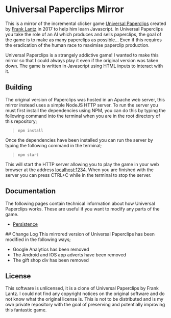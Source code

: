 # Universal Paperclips Mirror
This is a mirror of the incremental clicker game [Universal Paperclips](http://www.decisionproblem.com/paperclips/) created by [Frank Lantz](https://en.wikipedia.org/wiki/Frank_Lantz) in 2017 to help him learn Javascript. In Universal Paperclips you take the role of an AI which produces and sells paperclips, the goal of the game is to make as many paperclips as possible... Even if this requires the eradication of the human race to maximise paperclip production.

Universal Paperclips is a strangely addictive game! I wanted to make this mirror so that I could always play it even if the original version was taken down. The game is written in Javascript using HTML inputs to interact with it.

## Building
The original version of Paperclips was hosted in an Apache web server, this mirror instead uses a simple NodeJS HTTP server. To run the server you must first install the dependencies using NPM, you can do this by typing the following command into the terminal when you are in the root directory of this repository;

> `npm install`

Once the dependencies have been installed you can run the server by typing the following command in the terminal;

> `npm start`

This will start the HTTP server allowing you to play the game in your web browser at the address [localhost:1234](http://localhost:1234). When you are finished with the server you can press CTRL+C while in the terminal to stop the server.

## Documentation
The following pages contain technical information about how Universal Paperclips works. These are useful if you want to modify any parts of the game.

- [Persistence](docs/persistence.md)

## Change Log
This mirrored version of Universal Paperclips has been modified in the following ways;

- Google Analytics has been removed
- The Android and IOS app adverts have been removed
- The gift shop div has been removed

## License
This software is unlicensed, it is a clone of Universal Paperclips by Frank Lantz. I could not find any copyright notices on the original software and do not know what the original license is. This is not to be distributed and is my own private repository with the goal of preserving and potentially improving this fantastic game.
